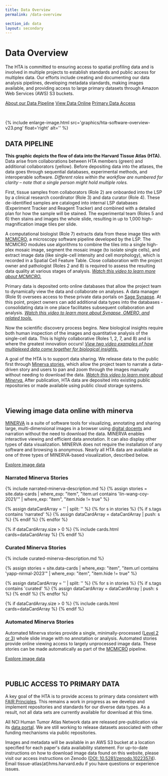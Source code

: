 ```yaml
---
title: Data Overview
permalink: /data-overview

section_id: data
layout: secondary
---
```


# Data Overview

The HTA is committed to ensuring access to spatial profiling data and is involved in multiple projects to establish standards and public access for multiplex data. Our efforts include creating and documenting our data analysis pipelines, developing metadata standards, making images available, and providing access to large primary datasets through Amazon Web Services (AWS) S3 buckets.

<a href="#data-pipeline" class="button">About our Data Pipeline</a>
<a href="#viewing-image-data-online-with-minerva" class="button">View Data Online</a>
<a href="#public-access-to-primary-data" class="button">Primary Data Access</a>

<br>

{% include enlarge-image.html src='graphics/hta-software-overview-v23.png' float='right' alt='' %}
## DATA PIPELINE

**This graphic depicts the flow of data into the Harvard Tissue Atlas (HTA).** Data arise from collaborations between HTA members (green) and additional collaborators (yellow). Before depositing data into the atlases, the data goes through sequential databases, experimental methods, and interoperable software. *Different roles within the workflow are numbered for clarity – note that a single person might hold multiple roles.*

First, tissue samples from collaborators (Role 2) are onboarded into the LSP by a clinical research coordinator (Role 3) and data curator (Role 4). These de-identified samples are cataloged into internal LSP databases (Experiment Tracker and Reagent Tracker) and combined with a detailed plan for how the sample will be stained. The experimental team (Roles 5 and 6) then stains and images the whole slide, resulting in up to 1,000 high-magnification image tiles per slide.

A computational biologist (Role 7) extracts data from these image tiles with [MCMICRO](https://mcmicro.org/), a microscopy software pipeline developed by the LSP. The MCMICRO modules use algorithms to combine the tiles into a single high-plex mosaic image, segment the mosaic image (to isolate single cells), and extract image data (like single-cell intensity and cell morphology), which is recorded in a Spatial Cell Feature Table. Close collaboration with the project owner and pathologist (Roles 2 and 8) is required to assess the resulting data quality at various stages of analysis. [*Watch this video to learn more about MCMICRO.*](https://www.tissue-atlas.org/curriculum#mcmicro-multiple-choice-microscopy-pipeline)

Primary data is deposited onto online databases that allow the project team to dynamically view the data and collaborate on analyses. A data manager (Role 9) oversees access to these private data portals on [Sage Synapse](https://www.synapse.org/). At this point, project owners can add additional data types into the databases - consolidating data in one place facilitates subsequent collaboration and analysis. [*Watch this video to learn more about Synapse, OMERO, and related tools.*]( https://www.tissue-atlas.org/curriculum#omero)

Now the scientific discovery process begins. New biological insights require both human inspection of the images and quantitative analysis of the single-cell data. This is highly collaborative (Roles 1, 2, 7, and 8) and is where the greatest innovation occurs! [*View two video examples of how multiplexed data come together for biological insights.*]( https://www.tissue-atlas.org/curriculum#integrating-spatial-transcriptomics-with-imaging)

A goal of the HTA is to support data sharing. We release data to the public first through [Minerva stories](https://www.minerva.im/), which allow the project team to narrate a data-driven story and users to pan and zoom through the images manually without needing to download the data. [*Watch this video to learn more about Minerva.*](https://www.tissue-atlas.org/curriculum#minerva)
After publication, HTA data are deposited into existing public repositories or made available using public cloud storage systems.

<br>

## Viewing image data online with minerva

[MINERVA](https://www.minerva.im/) is a suite of software tools for visualizing, annotating and sharing large, multi-dimensional images in a browser using [digital docents](https://www.nature.com/articles/s41551-021-00789-8) and narration without the need to download the data. MINERVA enables interactive viewing and efficient data annotation. It can also display other types of data visualization. MINERVA does not require the installation of any software and browsing is anonymous. Nearly all HTA data are available as one of three types of MINERVA-based visualization, described below.

  <a href="/data-explorations" class="arrow-button">Explore image data</a>
  
### Narrated Minerva Stories
{% include narrated-minerva-description.md %} 
{%
    assign stories = site.data-cards
    | where_exp: "item", "item.url contains 'lin-wang-coy-2021/'"
    | where_exp: "item", "item.hide != true"
%}

{% assign dataCardArray = '' | split: '' %}
{% for s in stories %}
  {% if s.tags contains 'narrated' %}
    {% assign dataCardArray = dataCardArray | push: s %}
  {% endif %}
{% endfor %}

{% if dataCardArray.size > 0 %}
  {% include cards.html cards=dataCardArray %}
{% endif %}

### Curated Minerva Stories
{% include curated-minerva-description.md %} 

{%
    assign stories = site.data-cards
    | where_exp: "item", "item.url contains 'yapp-nirmal-2023'"
    | where_exp: "item", "item.hide != true"
%}

{% assign dataCardArray = '' | split: '' %}
{% for s in stories %}
  {% if s.tags contains 'curated' %}
    {% assign dataCardArray = dataCardArray | push: s %}
  {% endif %}
{% endfor %}

{% if dataCardArray.size > 0 %}
  {% include cards.html cards=dataCardArray %}
{% endif %}

### Automated Minerva Stories
Automated Minerva stories provide a single, minimally-processed ([Level 2 or 3](/data-standards#data-levels)) whole slide image with no annotation or analysis. Automated stories provide online viewing access to largely unprocessed image data. These stories can be made automatically as part of the [MCMICRO](https://mcmicro.org/) pipeline. 

  <a href="/data-explorations" class="arrow-button">Explore image data</a>

<br>

## PUBLIC ACCESS TO PRIMARY DATA

A key goal of the HTA is to provide access to primary data consistent with [FAIR Principles](https://www.go-fair.org/fair-principles/). This remains a work in progress as we develop and implement repositories and standards for our diverse data types. As a result, not all data sets are currently available for download at this time.

All NCI Human Tumor Atlas Network data are released pre-publication via its [data portal](https://data.humantumoratlas.org/). We are still working to release datasets associated with other funding mechanisms via public repositories.  

Images and metadata will be available in an AWS S3 bucket at a location specified for each paper's data availability statement. For up-to-date instructions on how to download image data found on this website, please visit our access instructions on Zenodo ([DOI: 10.5281/zenodo.10223574](https://doi.org/10.5281/zenodo.10223574)). Email tissue-atlas(at)hms.harvard.edu if you have questions or experience issues.
